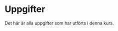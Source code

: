 ---
---
Uppgifter
=========================

Det här är alla uppgifter som har utförts i denna kurs.
